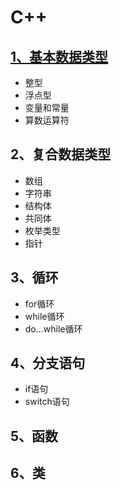 # C++
## [1、基本数据类型](1、基本数据类型)
- 整型
- 浮点型
- 变量和常量
- 算数运算符

## 2、复合数据类型
- 数组
- 字符串
- 结构体
- 共同体
- 枚举类型
- 指针

## 3、循环
- for循环
- while循环
- do...while循环

## 4、分支语句
- if语句
- switch语句

## 5、函数

## 6、类
